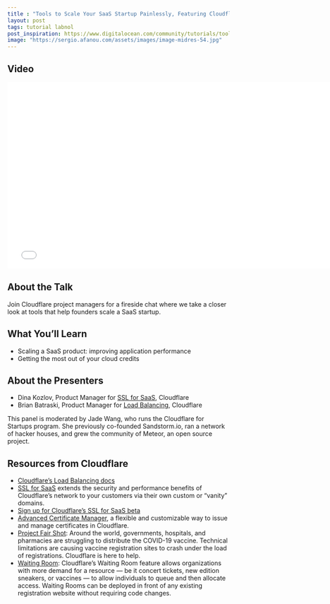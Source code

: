 ```yaml
---
title : "Tools to Scale Your SaaS Startup Painlessly, Featuring Cloudflare"
layout: post
tags: tutorial labnol
post_inspiration: https://www.digitalocean.com/community/tutorials/tools-to-scale-your-saas-startup-painlessly
image: "https://sergio.afanou.com/assets/images/image-midres-54.jpg"
---
```


<h2 id="video">Video</h2>

<p><iframe width="752" height="423" src="//www.youtube.com/embed/df4W8oy6AJQ?rel=0" frameborder="0" allowfullscreen></iframe></p>

<h2 id="about-the-talk">About the Talk</h2>

<p>Join Cloudflare project managers for a fireside chat where we take a closer look at tools that help founders scale a SaaS startup. </p>

<h2 id="what-you-39-ll-learn">What You&rsquo;ll Learn</h2>

<ul>
<li>Scaling a SaaS product: improving application performance</li>
<li>Getting the most out of your cloud credits</li>
</ul>

<h2 id="about-the-presenters">About the Presenters</h2>

<ul>
<li>Dina Kozlov, Product Manager for <a href="https://www.cloudflare.com/ssl-for-saas-providers/">SSL for SaaS</a>, Cloudflare</li>
<li>Brian Batraski, Product Manager for <a href="https://www.cloudflare.com/load-balancing/">Load Balancing</a>, Cloudflare </li>
</ul>

<p>This panel is moderated by Jade Wang, who runs the Cloudflare for Startups program. She previously co-founded Sandstorm.io, ran a network of hacker houses, and grew the community of Meteor, an open source project.</p>

<h2 id="resources-from-cloudflare">Resources from Cloudflare</h2>

<ul>
<li><a href="https://developers.cloudflare.com/load-balancing/">Cloudflare&rsquo;s Load Balancing docs</a></li>
<li><a href="https://developers.cloudflare.com/ssl/ssl-for-saas">SSL for SaaS</a> extends the security and performance benefits of Cloudflare’s network to your customers via their own custom or “vanity” domains.</li>
<li><a href="https://docs.google.com/forms/d/e/1FAIpQLSf1nsQgPcAgPtes0NnNhrWMgLjNs-8GssApFHtpE5_CDh5N2Q/viewform">Sign up for Cloudflare&rsquo;s SSL for SaaS beta</a> </li>
<li><a href="https://developers.cloudflare.com/ssl/advanced-certificate-manager">Advanced Certificate Manager</a>, a flexible and customizable way to issue and manage certificates in Cloudflare.</li>
<li><a href="https://www.cloudflare.com/fair-shot/">Project Fair Shot</a>:
Around the world, governments, hospitals, and pharmacies are struggling to distribute the COVID-19 vaccine. Technical limitations are causing vaccine registration sites to crash under the load of registrations. Cloudflare is here to help.</li>
<li><a href="https://developers.cloudflare.com/waiting-room/about">Waiting Room</a>:
Cloudflare&rsquo;s Waiting Room feature allows organizations with more demand for a resource — be it concert tickets, new edition sneakers, or vaccines — to allow individuals to queue and then allocate access. Waiting Rooms can be deployed in front of any existing registration website without requiring code changes.</li>
</ul>
